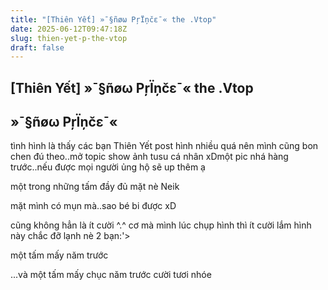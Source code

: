 ```yaml
---
title: "[Thiên Yết] »¯§ñøω PŗÏņčε¯« the .Vtop"
date: 2025-06-12T09:47:18Z
slug: thien-yet-p-the-vtop
draft: false
---
```


## [Thiên Yết] »¯§ñøω PŗÏņčε¯« the .Vtop

## »¯§ñøω PŗÏņčε¯«

tình hình là thấy các bạn Thiên Yết post hình nhiều quá nên mình cũng bon chen đú theo..mở topic show ảnh tusu cá nhân xDmột pic nhá hàng trước..nếu được mọi người ủng hộ sẽ up thêm ạ 



một trong những tấm đầy đủ mặt nè Neik 

mặt mình có mụn mà..sao bé bi được xD

cũng không hẳn là ít cười ^.^ cơ mà mình lúc chụp hình thì ít cười lắm
hình này chắc đỡ lạnh nè 2 bạn:'>

một tấm mấy năm trước 



...và một tấm mấy chục năm trước
cười tươi nhóe